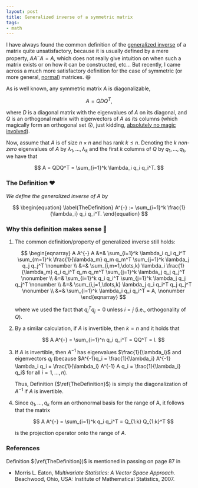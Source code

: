 ```yaml
---
layout: post
title: Generalized inverse of a symmetric matrix
tags:
- math 
---
```


I have always found the common definition of the [generalized inverse](https://en.wikipedia.org/wiki/Generalized_inverse) of a matrix quite unsatisfactory, because it is usually defined by a mere property, $A A^{-} A = A$, which does not really give intuition on when such a matrix exists or on how it can be constructed, etc... 
But recently, I came across a much more satisfactory definition for the case of symmetric (or more general, [normal](https://en.wikipedia.org/wiki/Normal_matrix)) matrices. :smiley:

As is well known, any symmetric matrix $A$ is diagonalizable,

$$
A = QDQ^T,
$$

where $D$ is a diagonal matrix with the eigenvalues of $A$ on its diagonal, and $Q$ is an orthogonal matrix with eigenvectors of $A$ as its columns (which magically form an orthogonal set :astonished:, just kidding, [absolutely no magic involved](http://math.stackexchange.com/questions/82467/eigenvectors-of-real-symmetric-matrices-are-orthogonal)).

Now, assume that $A$ is of size $n\times n$ and has rank $k \leq n$. Denoting the $k$ *non-zero* eigenvalues of $A$ by $\lambda_1, \dots, \lambda_k$ and the first $k$ columns of $Q$ by $q_1, \dots, q_k$, we have that

$$
A = QDQ^T = \sum_{i=1}^k \lambda_i q_i q_i^T.
$$

### The Definition :heart:

*We define the generalized inverse of* $A$ *by*

$$
\begin{equation}
\label{TheDefinition}
A^{-} :=  \sum_{i=1}^k \frac{1}{\lambda_i} q_i q_i^T.
\end{equation}
$$

### Why this definition makes sense :triumph:

1. The common definition/property of generalized inverse still holds:

    $$
    \begin{eqnarray}
    A A^{-} A &=& \sum_{i=1}^k \lambda_i q_i q_i^T \sum_{m=1}^k \frac{1}{\lambda_m} q_m q_m^T \sum_{j=1}^k \lambda_j q_j q_j^T \nonumber \\
    &=& \sum_{i,m=1,\dots,k} \lambda_i \frac{1}{\lambda_m} q_i q_i^T q_m q_m^T \sum_{j=1}^k \lambda_j q_j q_j^T \nonumber \\
    &=& \sum_{i=1}^k q_i q_i^T \sum_{j=1}^k \lambda_j q_j q_j^T \nonumber \\
    &=& \sum_{i,j=1,\dots,k} \lambda_j q_i q_i^T q_j q_j^T \nonumber \\
    &=& \sum_{i=1}^k \lambda_i q_i q_i^T = A, \nonumber
    \end{eqnarray}
    $$

    where we used the fact that $q_i^T q_j = 0$ unless $i = j$ (i.e., orthogonality of $Q$).

2. By a similar calculation, if $A$ is invertible, then $k = n$ and it holds that

    $$
    A A^{-} = \sum_{i=1}^n q_i q_i^T = QQ^T = I.
    $$

3. If $A$ is invertible, then $A^{-1}$ has eigenvalues $\frac{1}{\lambda_i}$ and eigenvectors $q_i$ (because $A^{-1}q_i = \frac{1}{\lambda_i} A^{-1} \lambda_i q_i = \frac{1}{\lambda_i} A^{-1} A q_i = \frac{1}{\lambda_i} q_i$ for all $i = 1,\dots,n$).

   Thus, Definition ($\ref{TheDefinition}$) is simply the diagonalization of $A^{-1}$ if $A$ is invertible.

4. Since $q_1, \dots, q_k$ form an orthonormal basis for the range of A, it follows that the matrix

    $$
    A A^{-} = \sum_{i=1}^k q_i q_i^T = Q_{1:k} Q_{1:k}^T
    $$

    is the projection operator onto the range of $A$.

### References

Definition $(\ref{TheDefinition})$ is mentioned in passing on page 87 in

* Morris L. Eaton, *Multivariate Statistics: A Vector Space Approach.* Beachwood,
Ohio, USA: Institute of Mathematical Statistics, 2007.
